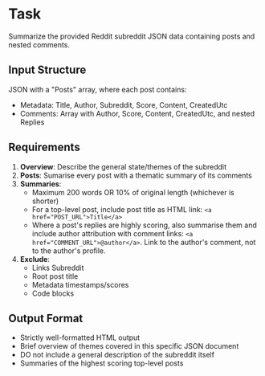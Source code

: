 # Task

Summarize the provided Reddit subreddit JSON data containing posts and nested comments.

## Input Structure

JSON with a "Posts" array, where each post contains:
- Metadata: Title, Author, Subreddit, Score, Content, CreatedUtc
- Comments: Array with Author, Score, Content, CreatedUtc, and nested Replies

## Requirements

1. **Overview**: Describe the general state/themes of the subreddit
2. **Posts**: Sumarise every post with a thematic summary of its comments
3. **Summaries**: 
   - Maximum 200 words OR 10% of original length (whichever is shorter)
   - For a top-level post, include post title as HTML link: `<a href="POST_URL">Title</a>`
   - Where a post's replies are highly scoring, also summarise them and include author attribution with comment links: `<a href="COMMENT_URL">@author</a>`. Link to the author's comment, not to the author's profile.
1. **Exclude**:
   - Links Subreddit
   - Root post title
   - Metadata timestamps/scores
   - Code blocks

## Output Format

- Strictly well-formatted HTML output
- Brief overview of themes covered in this specific JSON document
- DO not include a general description of the subreddit itself
- Summaries of the highest scoring top-level posts